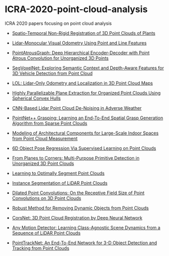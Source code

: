 # ICRA-2020-point-cloud-analysis
ICRA 2020 papers focusing on point cloud analysis

- [Spatio-Temporal Non-Rigid Registration of 3D Point Clouds of Plants]()

- [Lidar-Monocular Visual Odometry Using Point and Line Features]()

- [PointAtrousGraph: Deep Hierarchical Encoder-Decoder with Point Atrous Convolution for Unorganized 3D Points]()

- [SegVoxelNet: Exploring Semantic Context and Depth-Aware Features for 3D Vehicle Detection from Point Cloud]()

- [LOL: Lidar-Only Odometry and Localization in 3D Point Cloud Maps]()

- [Highly Parallelizable Plane Extraction for Organized Point Clouds Using Spherical Convex Hulls]()

- [CNN-Based Lidar Point Cloud De-Noising in Adverse Weather]()

- [PointNet++ Grasping: Learning an End-To-End Spatial Grasp Generation Algorithm from Sparse Point Clouds]()

- [Modeling of Architectural Components for Large-Scale Indoor Spaces from Point Cloud Measurement]()

- [6D Object Pose Regression Via Supervised Learning on Point Clouds]()

- [From Planes to Corners: Multi-Purpose Primitive Detection in Unorganized 3D Point Clouds]()

- [Learning to Optimally Segment Point Clouds]()

- [Instance Segmentation of LiDAR Point Clouds]()

- [Dilated Point Convolutions: On the Receptive Field Size of Point Convolutions on 3D Point Clouds]()

- [Robust Method for Removing Dynamic Objects from Point Clouds]()

- [CorsNet: 3D Point Cloud Registration by Deep Neural Network]()

- [Any Motion Detector: Learning Class-Agnostic Scene Dynamics from a Sequence of LiDAR Point Clouds]()

- [PointTrackNet: An End-To-End Network for 3-D Object Detection and Tracking from Point Clouds]()


